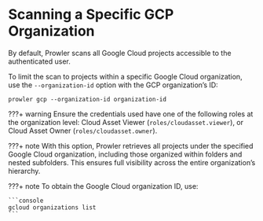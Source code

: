 # Scanning a Specific GCP Organization

By default, Prowler scans all Google Cloud projects accessible to the authenticated user.

To limit the scan to projects within a specific Google Cloud organization, use the `--organization-id` option with the GCP organization’s ID:

```console
prowler gcp --organization-id organization-id
```

???+ warning
    Ensure the credentials used have one of the following roles at the organization level:
    Cloud Asset Viewer (`roles/cloudasset.viewer`), or Cloud Asset Owner (`roles/cloudasset.owner`).

???+ note
    With this option, Prowler retrieves all projects under the specified Google Cloud organization, including those organized within folders and nested subfolders. This ensures full visibility across the entire organization’s hierarchy.

???+ note
    To obtain the Google Cloud organization ID, use:

    ```console
    gcloud organizations list
    ```

